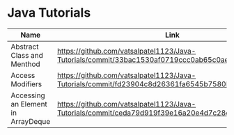 # Java Tutorials

| Name                       | Link                                                                                         |
|----------------------------|----------------------------------------------------------------------------------------------|
| Abstract Class and Menthod | https://github.com/vatsalpatel1123/Java-Tutorials/commit/33bac1530af0719ccc0ab65c0ae449c7968a57c4 |
| Access Modifiers           | https://github.com/vatsalpatel1123/Java-Tutorials/commit/fd23904c8d26361fa6545b7580b13f81859db076 |
| Accessing an Element in ArrayDeque  | https://github.com/vatsalpatel1123/Java-Tutorials/commit/ceda79d919f39e16a20e4d7c28cc67175e239510 |
